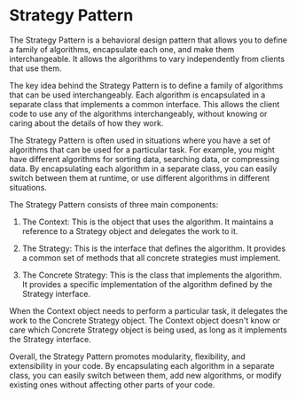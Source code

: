 # Strategy Pattern

The Strategy Pattern is a behavioral design pattern that allows you to define a family of algorithms, encapsulate each one, and make them interchangeable. It allows the algorithms to vary independently from clients that use them.

The key idea behind the Strategy Pattern is to define a family of algorithms that can be used interchangeably. Each algorithm is encapsulated in a separate class that implements a common interface. This allows the client code to use any of the algorithms interchangeably, without knowing or caring about the details of how they work.

The Strategy Pattern is often used in situations where you have a set of algorithms that can be used for a particular task. For example, you might have different algorithms for sorting data, searching data, or compressing data. By encapsulating each algorithm in a separate class, you can easily switch between them at runtime, or use different algorithms in different situations.

The Strategy Pattern consists of three main components:

1. The Context: This is the object that uses the algorithm. It maintains a reference to a Strategy object and delegates the work to it.

2. The Strategy: This is the interface that defines the algorithm. It provides a common set of methods that all concrete strategies must implement.

3. The Concrete Strategy: This is the class that implements the algorithm. It provides a specific implementation of the algorithm defined by the Strategy interface.

When the Context object needs to perform a particular task, it delegates the work to the Concrete Strategy object. The Context object doesn't know or care which Concrete Strategy object is being used, as long as it implements the Strategy interface.

Overall, the Strategy Pattern promotes modularity, flexibility, and extensibility in your code. By encapsulating each algorithm in a separate class, you can easily switch between them, add new algorithms, or modify existing ones without affecting other parts of your code.